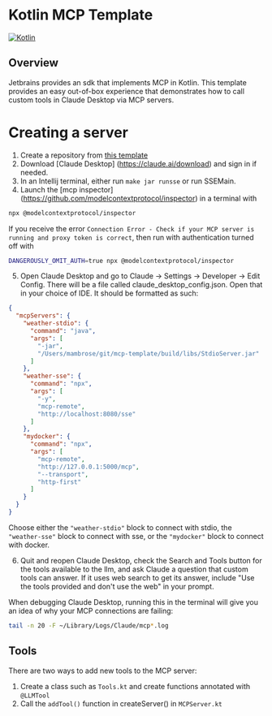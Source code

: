 # Kotlin MCP Template

[![Kotlin](https://img.shields.io/badge/%20language-Kotlin-red.svg)](https://kotlinlang.org/)

## Overview

Jetbrains provides an sdk that implements MCP in Kotlin. This template provides
an easy out-of-box experience that demonstrates how to call custom tools
in Claude Desktop via MCP servers.

# Creating a server

1. Create a repository from [this template](https://github.com/mattbobambrose/mcp-template)
2. Download [Claude Desktop] (https://claude.ai/download) and sign in if needed.
3. In an Intellij terminal, either run ```make jar runsse``` or run SSEMain.
4. Launch the [mcp inspector] (https://github.com/modelcontextprotocol/inspector) in a terminal with
```bash 
npx @modelcontextprotocol/inspector
```

If you receive the error `Connection Error - Check if your MCP server is running and proxy token is correct`,
then run with authentication turned off with

```bash
DANGEROUSLY_OMIT_AUTH=true npx @modelcontextprotocol/inspector
```

5. Open Claude Desktop and go to Claude -> Settings -> Developer -> Edit Config.
   There will be a file called claude_desktop_config.json. Open that in your choice
   of IDE. It should be formatted as such:

```JSON
{
  "mcpServers": {
    "weather-stdio": {
      "command": "java",
      "args": [
        "-jar",
        "/Users/mambrose/git/mcp-template/build/libs/StdioServer.jar"
      ]
    },
    "weather-sse": {
      "command": "npx",
      "args": [
        "-y",
        "mcp-remote",
        "http://localhost:8080/sse"
      ]
    },
    "mydocker": {
      "command": "npx",
      "args": [
        "mcp-remote",
        "http://127.0.0.1:5000/mcp",
        "--transport",
        "http-first"
      ]
    }
  }
}
```

Choose either the ```"weather-stdio"``` block to connect with stdio,
the ```"weather-sse"``` block to connect with sse,
or the ```"mydocker"``` block to connect with docker.

6. Quit and reopen Claude Desktop, check the Search and Tools button for the tools
   available to the llm, and ask Claude a question that custom tools can answer.
   If it uses web search to get its answer, include "Use the tools provided and
   don't use the web" in your prompt.

When debugging Claude Desktop, running this in the terminal will give you an idea of why your MCP connections are
failing:

```bash
tail -n 20 -F ~/Library/Logs/Claude/mcp*.log
```

## Tools

There are two ways to add new tools to the MCP server:

1. Create a class such as `Tools.kt` and create functions annotated with `@LLMTool`
2. Call the `addTool()` function in createServer() in `MCPServer.kt`